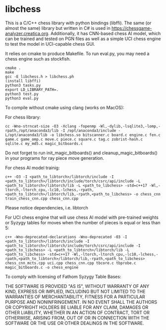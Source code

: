 # libchess

This is a C/C++ chess library with python bindings (libffi). The same (or almost the same) library but written in C# is used in https://chessgame-analyzer.creatica.org. Additionally, it has CNN-based chess AI model, which can be trained and tested on PGN files as well as a simple UCI chess engine to test the model in UCI-capable chess GUI. 

It relies on cmake to produce Makefile. To run eval.py, you may need a chess engine such as stockfish. 

```
cmake .
make
gcc -E libchess.h > libchess.ph
(install libffi)
python3 tasks.py
export LD_LIBRARY_PATH=.
python3 test.py
python3 eval.py
```
To compile without cmake using clang (works on MacOS):

For chess library:
```
cc -Wno-strncat-size -O3 -Xclang -fopenmp -Wl,-dylib,-lsqlite3,-lomp,-rpath,/opt/anaconda3/lib -I /opt/anaconda3/include -L/opt/anaconda3/lib -o libchess.so bitscanner.c board.c engine.c fen.c game.c game_omp.c move.c piece.c square.c tag.c zobrist-hash.c sqlite.c my_md5.c magic_bitboards.c
```
Do not forget to run init_magic_bitboards() and cleanup_magic_bitboards() in your programs for ray piece move generation.

For chess AI model trainig:
```
c++ -O3 -I <path_to_libtorch>/libtorch/include -I <path_to_libtorch>/libtorch/include/torch/csrc/api/include -L <path_to_libtorch>/libtorch/lib -L <path_to_libchess> -std=c++17 -Wl,-ltorch,-ltorch_cpu,-lc10,-lchess,-rpath,<path_to_libtorch>/libtorch/lib,-rpath,<path_to_libchess> -o chess_cnn train_chess_cnn.cpp chess_cnn.cpp
```
Please notice dependencies, i.e. libtorch

For UCI chess engine that will use chess AI model with pre-trained weights or Syzygy tables for moves when the number of pieces is equal or less than 5:
```
c++ -Wno-deprecated-declarations -Wno-deprecated -O3 -I <path_to_libtorch>/libtorch/include -I <path_to_libtorch>/libtorch/include/torch/csrc/api/include -I <path_to_libchess> -L <path_to_libtorch>/libtorch/lib -L <path_to_libchess> -std=c++17 -Wl,-ltorch,-ltorch_cpu,-lc10,-lchess,-rpath,<path_to_libtorch>/libtorch/lib,-rpath,<path_to_libchess> chess_cnn_mcts.cpp uci.cpp chess_cnn.cpp tbcore.c tbprobe.c magic_bitboards.c -o chess_engine
```

To comply with licensing of Fathom Syzygy Table Bases:

THE SOFTWARE IS PROVIDED "AS IS", WITHOUT WARRANTY OF ANY KIND, EXPRESS OR
IMPLIED, INCLUDING BUT NOT LIMITED TO THE WARRANTIES OF MERCHANTABILITY,
FITNESS FOR A PARTICULAR PURPOSE AND NONINFRINGEMENT. IN NO EVENT SHALL THE
AUTHORS OR COPYRIGHT HOLDERS BE LIABLE FOR ANY CLAIM, DAMAGES OR OTHER
LIABILITY, WHETHER IN AN ACTION OF CONTRACT, TORT OR OTHERWISE, ARISING FROM,
OUT OF OR IN CONNECTION WITH THE SOFTWARE OR THE USE OR OTHER DEALINGS IN THE
SOFTWARE.
